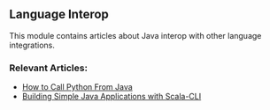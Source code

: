 ## Language Interop

This module contains articles about Java interop with other language integrations.  

### Relevant Articles:

- [How to Call Python From Java](https://www.baeldung.com/java-working-with-python)
- [Building Simple Java Applications with Scala-CLI](https://www.baeldung.com/java-apps-scala-cli)
